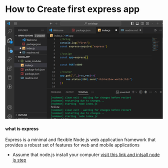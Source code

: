 # How to Create first express app

![alt](/image/code.png)

#### what is express

Express is a minimal and flexible Node.js web application framework that provides a robust set of features for web and mobile applications

- Assume that node.js install your computer 
[visit this link and intsall node js step](https://docs.npmjs.com/downloading-and-installing-node-js-and-npm)

